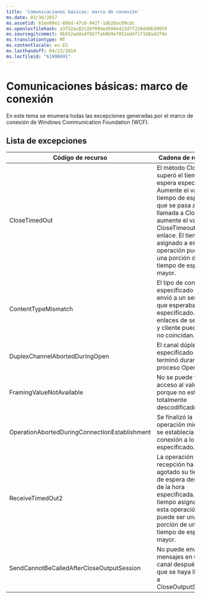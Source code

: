 ```yaml
---
title: 'Comunicaciones básicas: marco de conexión'
ms.date: 03/30/2017
ms.assetid: 61ee00e1-896d-47c8-942f-1db28ac89cdc
ms.openlocfilehash: a3f52ac82c2bf09ded504e412d7f216dd0b39959
ms.sourcegitcommit: 9b552addadfb57fab0b9e7852ed4f1f1b8a42f8e
ms.translationtype: MT
ms.contentlocale: es-ES
ms.lasthandoff: 04/23/2019
ms.locfileid: "61998691"
---
```

# <a name="core-communications-connection-framework"></a>Comunicaciones básicas: marco de conexión
En este tema se enumera todas las excepciones generadas por el marco de conexión de Windows Communication Foundation (WCF).  
  
## <a name="exception-list"></a>Lista de excepciones  
  
|Código de recurso|Cadena de recurso|  
|-------------------|---------------------|  
|CloseTimedOut|El método Close superó el tiempo de espera especificado. Aumente el valor del tiempo de espera que se pasa a la llamada a Close o aumente el valor CloseTimeout en el enlace. El tiempo asignado a esta operación puede ser una porción de un tiempo de espera mayor.|  
|ContentTypeMismatch|El tipo de contenido especificado se envió a un servicio que esperaba lo especificado. Los enlaces de servicio y cliente puede que no coincidan.|  
|DuplexChannelAbortedDuringOpen|El canal dúplex especificado se terminó durante el proceso Open.|  
|FramingValueNotAvailable|No se puede tener acceso al valor porque no está totalmente descodificado.|  
|OperationAbortedDuringConnectionEstablishment|Se finalizó la operación mientras se establecía una conexión a lo especificado.|  
|ReceiveTimedOut2|La operación de recepción ha agotado su tiempo de espera después de la hora especificada. El tiempo asignado a esta operación puede ser una porción de un tiempo de espera mayor.|  
|SendCannotBeCalledAfterCloseOutputSession|No puede enviar los mensajes en un canal después de que se haya llamado a CloseOutputSession.|
